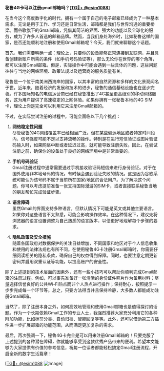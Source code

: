 **秘鲁4G卡可以注册gmail邮箱吗？[[TG💪+ @esim1088](https://t.me/s/esim1088)]**

在当今这个高度数字化的时代，拥有一个属于自己的电子邮箱已经成为了一种基本需求。无论是用于工作、学习还是日常生活，邮箱都是我们与世界沟通的重要桥梁。而谷歌旗下的Gmail邮箱，凭借其简洁的界面、强大的功能以及全球化的服务，成为了许多人首选的邮箱品牌。然而，当我们身处海外时，比如秘鲁这样的国家，是否还能顺利地注册和使用Gmail邮箱呢？今天，我们就来聊聊这个话题。

首先，我们需要明确一点：理论上，只要你的设备能够正常连接到互联网，并且具备创建新账户所需的条件（如手机号码验证等），那么无论你在世界的哪个角落，都可以注册Gmail邮箱。但是，实际操作中可能会遇到一些具体的问题，这些问题往往与当地的网络环境、政策法规以及运营商的服务质量有关。

秘鲁是一个位于南美洲西海岸的国家，以其丰富的自然资源和多样的文化景观闻名于世。近年来，随着经济的发展和技术的进步，秘鲁的通信基础设施也在逐步完善。许多国际知名的电信运营商已经在秘鲁推出了4G甚至更高级别的移动网络服务，这为用户提供了高速稳定的上网体验。如果你拥有一张秘鲁本地的4G SIM卡，理论上你是完全可以利用它来注册Gmail邮箱的。

不过，在实际尝试注册的过程中，可能会面临以下几个挑战：

1. **网络稳定性问题**  
   尽管秘鲁的4G网络覆盖率已经相当广泛，但在某些偏远地区或者特定时间段内，信号强度可能不足以支持流畅的操作。特别是在进行短信验证或图片验证码输入时，如果网络中断或者延迟过高，就可能导致注册失败。因此，在尝试注册之前，确保你的设备处于良好的网络环境中是非常重要的。

2. **手机号码验证**  
   Gmail注册过程中通常需要通过手机接收验证码短信来进行身份验证。对于在国外使用非本地号码的情况，有时候会遇到验证失败的情况。这是因为谷歌系统可能认为该号码不属于当前所在国家/地区的合法用户。为了解决这个问题，你可以考虑提前准备一张支持国际漫游的SIM卡，或者直接联系秘鲁当地的朋友帮忙完成验证步骤。

3. **语言障碍**  
   虽然Gmail的界面支持多种语言，但默认情况下可能是英文或其他主要语言。如果你对这些语言不太熟悉，可能会影响操作效率。在这种情况下，建议先将浏览器的语言设置调整为自己熟悉的语言版本，以便更好地理解每个步骤的要求。

4. **隐私政策及安全措施**  
   随着各国政府对数据保护的关注日益增加，不同国家和地区对于个人信息收集和使用的法律法规也有所不同。在使用秘鲁4G卡注册Gmail邮箱时，你需要仔细阅读相关的隐私条款，确保自己的权益得到保障。同时，也要注意定期更新密码并启用双重认证等功能，以提高账户的安全性。

除了上述提到的技术层面的因素外，还有一些小技巧可以帮助你顺利完成Gmail邮箱的注册过程。例如，可以事先准备好一张清晰的身份证件照片作为备用材料；尽量选择信誉良好的公共Wi-Fi热点而非个人热点进行操作；保持耐心，按照提示一步步完成每一个环节等。总之，只要方法得当并且保持冷静，大多数人都能成功注册Gmail邮箱。

当然了，除了注册本身之外，如何高效地管理和使用Gmail邮箱也是值得探讨的话题。作为一个长期依赖Gmail工作的专业人士，我强烈推荐大家充分利用它的各种附加功能，比如标签分类、自动归档、智能回复等等。此外，还可以借助第三方插件进一步扩展邮箱的功能范围，从而满足更加复杂的需求。

最后，再次强调一下，秘鲁4G卡完全是可以用来注册Gmail邮箱的！只要克服了上述提到的各种潜在障碍，你就能够享受到这款优秀产品带来的便利。希望本文能够为大家提供有价值的参考信息，祝每一位读者都能轻松搞定Gmail注册流程，开启全新的数字生活篇章！

[[TG💪+ @esim1088](https://t.me/s/esim1088) ![Image](https://i.postimg.cc/4NQfJmqS/Snipaste-2025-05-13-00-14-12.png)]
